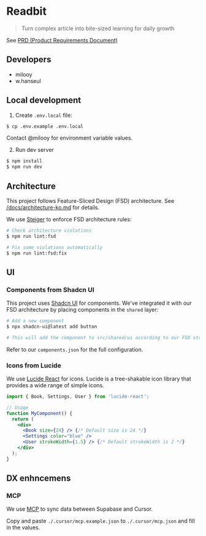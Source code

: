 # Readbit

> Turn complex article into bite-sized learning for daily growth

See [PRD (Product Requirements Document)](docs/prd-ko.md)

## Developers

- milooy
- w.hanseul

## Local development

1. Create `.env.local` file:

```sh
$ cp .env.example .env.local
```

Contact @milooy for environment variable values.

2. Run dev server

```sh
$ npm install
$ npm run dev
```

## Architecture

This project follows Feature-Sliced Design (FSD) architecture. See [/docs/architecture-ko.md](/docs/architecture-ko.md) for details.

We use [Steiger](https://github.com/feature-sliced/steiger) to enforce FSD architecture rules:

```sh
# Check architecture violations
$ npm run lint:fsd

# Fix some violations automatically
$ npm run lint:fsd:fix
```

## UI

### Components from Shadcn UI

This project uses [Shadcn UI](https://ui.shadcn.com/) for components. We've integrated it with our FSD architecture by placing components in the `shared` layer:

```sh
# Add a new component
$ npx shadcn-ui@latest add button

# This will add the component to src/shared/ui according to our FSD structure
```

Refer to our `components.json` for the full configuration.

### Icons from Lucide

We use [Lucide React](https://lucide.dev/guide/packages/lucide-react) for icons. Lucide is a tree-shakable icon library that provides a wide range of simple icons.

```jsx
import { Book, Settings, User } from 'lucide-react';

// Usage
function MyComponent() {
  return (
    <div>
      <Book size={24} /> {/* Default size is 24 */}
      <Settings color="blue" />
      <User strokeWidth={1.5} /> {/* Default strokeWidth is 2 */}
    </div>
  );
}
```

## DX enhncemens

### MCP

We use [MCP](https://github.com/modelcontextprotocol/server) to sync data between Supabase and Cursor.

Copy and paste `./.cursor/mcp.example.json` to `./.cursor/mcp.json` and fill in the values.
